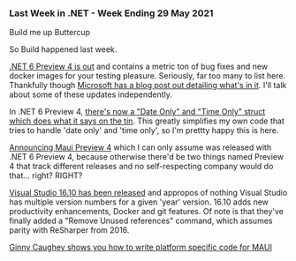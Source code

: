 ### Last Week in .NET - Week Ending 29 May 2021

Build me up Buttercup

So Build happened last week.

[.NET 6 Preview 4 is out](https://github.com/dotnet/core/blob/main/release-notes/6.0/preview/6.0.0-preview.4.md) and contains a metric ton of bug fixes and new docker images for your testing pleasure. Seriously, far too many to list here. Thankfully though [Microsoft has a blog post out detailing what's in it](https://devblogs.microsoft.com/dotnet/announcing-net-6-preview-4/).  I'll talk about some of these updates independently.

In .NET 6 Preview 4, [there's now a "Date Only" and "Time Only" struct which does what it says on the tin](https://github.com/dotnet/runtime/issues/49036).  This greatly simplifies my own code that tries to handle 'date only' and 'time only', so I'm prettty happy this is here.

[Announcing Maui Preview 4](https://devblogs.microsoft.com/dotnet/announcing-net-maui-preview-4/) which I can only assume was released with .NET 6 Preview 4, because otherwise there'd be two things named Preview 4 that track different releases and no self-respecting company would do that... right? RIGHT?

[Visual Studio 16.10 has been released](https://docs.microsoft.com/en-us/visualstudio/releases/2019/release-notes#16.10.0) and appropos of nothing Visual Studio has multiple version numbers for a given 'year' version. 16.10 adds new productivity enhancements, Docker and git features.  Of note is that they've finally added a "Remove Unused references" command, which assumes parity with ReSharper from 2016.

[Ginny Caughey shows you how to write platform specific code for MAUI](https://twitter.com/gcaughey/status/1397262990550962189?s=20)
